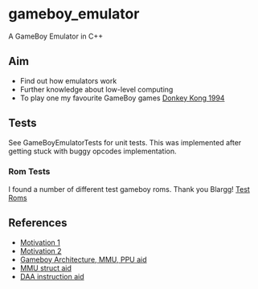 # gameboy_emulator

A GameBoy Emulator in C++

## Aim

* Find out how emulators work
* Further knowledge about low-level computing
* To play one my favourite GameBoy games [Donkey Kong 1994](https://en.wikipedia.org/wiki/Donkey_Kong_(1994_video_game))

## Tests

See GameBoyEmulatorTests for unit tests. This was implemented after getting stuck with buggy opcodes implementation.

### Rom Tests

I found a number of different test gameboy roms. Thank you Blargg!
[Test Roms](https://gbdev.gg8.se/files/roms/blargg-gb-tests/)

## References

* [Motivation 1](https://medium.com/@raphaelstaebler/building-a-gameboy-from-scratch-part-2-the-cpu-d6986a5c6c74)
* [Motivation 2](https://blog.rekawek.eu/2017/02/09/coffee-gb/)
* [Gameboy Architecture, MMU, PPU aid](https://www.youtube.com/watch?v=HyzD8pNlpwI)
* [MMU struct aid](https://www.linkedin.com/pulse/creating-gameboy-emulator-part-1-bruno-croci)
* [DAA instruction aid](http://z80-heaven.wikidot.com/instructions-set:daa)
